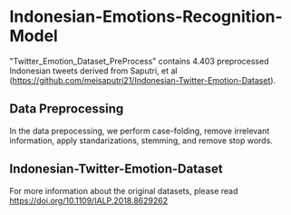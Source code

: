 # Indonesian-Emotions-Recognition-Model
"Twitter_Emotion_Dataset_PreProcess" contains 4.403 preprocessed Indonesian tweets derived from Saputri, et al (https://github.com/meisaputri21/Indonesian-Twitter-Emotion-Dataset).

## Data Preprocessing
In the data prepocessing, we perform case-folding, remove irrelevant information, apply standarizations, stemming, and remove stop words.

## Indonesian-Twitter-Emotion-Dataset
For more information about the original datasets, please read https://doi.org/10.1109/IALP.2018.8629262
